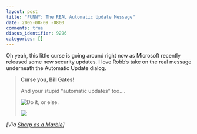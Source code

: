 ```yaml
---
layout: post
title: "FUNNY: The REAL Automatic Update Message"
date: 2005-08-09 -0800
comments: true
disqus_identifier: 9296
categories: []
---
```

Oh yeah, this little curse is going around right now as Microsoft
recently released some new security updates. I love Robb’s take on the
real message underneath the Automatic Update dialog.

> **Curse you, Bill Gates!**
>
> And your stupid “automatic updates” too….
>
> ![Do it, or
> else.](http://saam.stufftoread.com:498/Marblebag/Images/automaticUpdates.jpg)
>
> ![](http://sharpmarbles.stufftoread.com/aggbug/3750.aspx)

*[Via [Sharp as a
Marble](http://sharpmarbles.stufftoread.com/archive/2005/08/10/3750.aspx)]*

